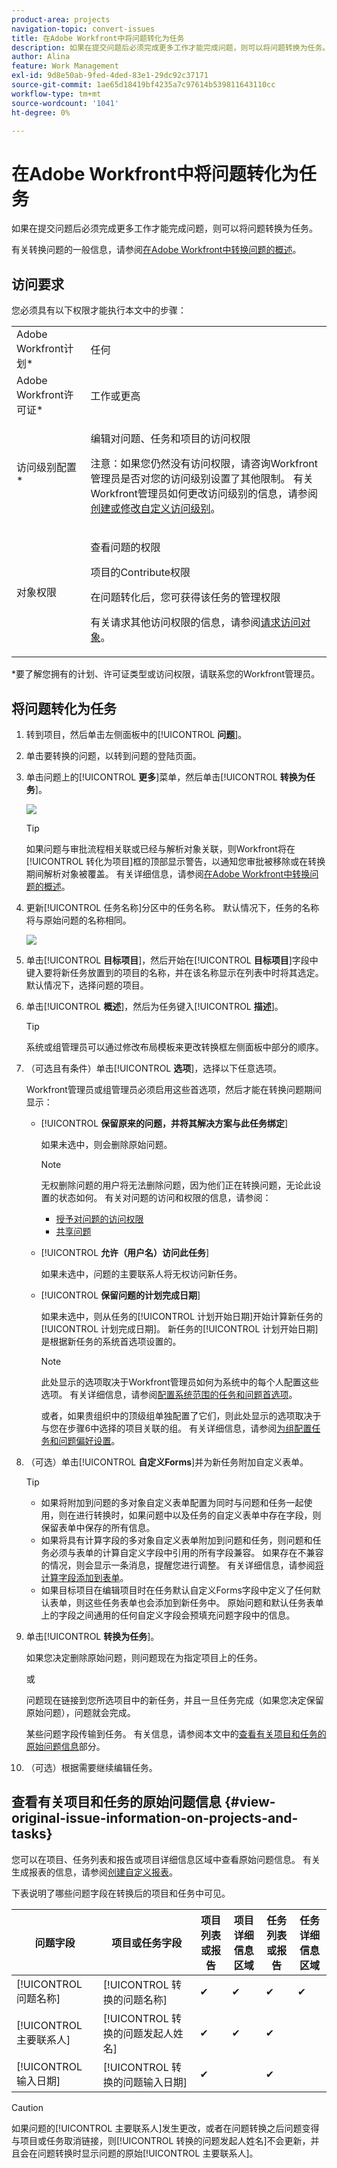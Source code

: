 ```yaml
---
product-area: projects
navigation-topic: convert-issues
title: 在Adobe Workfront中将问题转化为任务
description: 如果在提交问题后必须完成更多工作才能完成问题，则可以将问题转换为任务。
author: Alina
feature: Work Management
exl-id: 9d8e50ab-9fed-4ded-83e1-29dc92c37171
source-git-commit: 1ae65d18419bf4235a7c97614b539811643110cc
workflow-type: tm+mt
source-wordcount: '1041'
ht-degree: 0%

---
```


# 在Adobe Workfront中将问题转化为任务

如果在提交问题后必须完成更多工作才能完成问题，则可以将问题转换为任务。

有关转换问题的一般信息，请参阅[在Adobe Workfront中转换问题的概述](../../../manage-work/issues/convert-issues/convert-issues.md)。

## 访问要求

您必须具有以下权限才能执行本文中的步骤：

<table style="table-layout:auto"> 
 <col> 
 <col> 
 <tbody> 
  <tr> 
   <td role="rowheader">Adobe Workfront计划*</td> 
   <td> <p>任何</p> </td> 
  </tr> 
  <tr> 
   <td role="rowheader">Adobe Workfront许可证*</td> 
   <td> <p>工作或更高</p> </td> 
  </tr> 
  <tr> 
   <td role="rowheader">访问级别配置*</td> 
   <td> <p>编辑对问题、任务和项目的访问权限</p> <p>注意：如果您仍然没有访问权限，请咨询Workfront管理员是否对您的访问级别设置了其他限制。 有关Workfront管理员如何更改访问级别的信息，请参阅<a href="../../../administration-and-setup/add-users/configure-and-grant-access/create-modify-access-levels.md" class="MCXref xref">创建或修改自定义访问级别</a>。</p> </td> 
  </tr> 
  <tr> 
   <td role="rowheader">对象权限</td> 
   <td> <p>查看问题的权限</p> <p>项目的Contribute权限</p> <p>在问题转化后，您可获得该任务的管理权限</p> <p>有关请求其他访问权限的信息，请参阅<a href="../../../workfront-basics/grant-and-request-access-to-objects/request-access.md" class="MCXref xref">请求访问对象</a>。</p> </td> 
  </tr> 
 </tbody> 
</table>

*要了解您拥有的计划、许可证类型或访问权限，请联系您的Workfront管理员。

## 将问题转化为任务

1. 转到项目，然后单击左侧面板中的&#x200B;[!UICONTROL **问题**]。
1. 单击要转换的问题，以转到问题的登陆页面。
1. 单击问题上的&#x200B;[!UICONTROL **更多**]&#x200B;菜单，然后单击&#x200B;[!UICONTROL **转换为任务**]。

   ![](assets/qs-issue-more-menu-highlighted-350x469.png)

   >[!TIP]
   >
   >如果问题与审批流程相关联或已经与解析对象关联，则Workfront将在[!UICONTROL 转化为项目]框的顶部显示警告，以通知您审批被移除或在转换期间解析对象被覆盖。 有关详细信息，请参阅[在Adobe Workfront中转换问题的概述](../../../manage-work/issues/convert-issues/convert-issues.md)。

1. 更新[!UICONTROL 任务名称]分区中的任务名称。 默认情况下，任务的名称将与原始问题的名称相同。

   ![](assets/convert-to-task-box-nwe.png)

1. 单击&#x200B;[!UICONTROL **目标项目**]，然后开始在&#x200B;[!UICONTROL **目标项目**]&#x200B;字段中键入要将新任务放置到的项目的名称，并在该名称显示在列表中时将其选定。 默认情况下，选择问题的项目。

1. 单击&#x200B;[!UICONTROL **概述**]，然后为任务键入&#x200B;[!UICONTROL **描述**]。

   >[!TIP]
   >
   >   系统或组管理员可以通过修改布局模板来更改转换框左侧面板中部分的顺序。

1. （可选且有条件）单击&#x200B;[!UICONTROL **选项**]，选择以下任意选项。

   Workfront管理员或组管理员必须启用这些首选项，然后才能在转换问题期间显示：

   * [!UICONTROL **保留原来的问题，并将其解决方案与此任务绑定**]

     如果未选中，则会删除原始问题。

     >[!NOTE]
     >
     >无权删除问题的用户将无法删除问题，因为他们正在转换问题，无论此设置的状态如何。 有关对问题的访问和权限的信息，请参阅：
     >   
     >   * [授予对问题的访问权限](../../../administration-and-setup/add-users/configure-and-grant-access/grant-access-issues.md)
     >   * [共享问题](../../../workfront-basics/grant-and-request-access-to-objects/share-an-issue.md)
     >   
     >

   * [!UICONTROL **允许（用户名）访问此任务**]

     如果未选中，问题的主要联系人将无权访问新任务。

   * [!UICONTROL **保留问题的计划完成日期**]

     如果未选中，则从任务的[!UICONTROL 计划开始日期]开始计算新任务的[!UICONTROL 计划完成日期]。 新任务的[!UICONTROL 计划开始日期]是根据新任务的系统首选项设置的。

     >[!NOTE]
     >
     >
     >此处显示的选项取决于Workfront管理员如何为系统中的每个人配置这些选项。 有关详细信息，请参阅[配置系统范围的任务和问题首选项](../../../administration-and-setup/set-up-workfront/configure-system-defaults/set-task-issue-preferences.md)。
     >
     >或者，如果贵组织中的顶级组单独配置了它们，则此处显示的选项取决于与您在步骤6中选择的项目关联的组。 有关详细信息，请参阅[为组配置任务和问题偏好设置](../../../administration-and-setup/manage-groups/create-and-manage-groups/configure-task-issue-preferences-group.md)。

1. （可选）单击&#x200B;[!UICONTROL **自定义Forms**]&#x200B;并为新任务附加自定义表单。

   >[!TIP]
   >
   >* 如果将附加到问题的多对象自定义表单配置为同时与问题和任务一起使用，则在进行转换时，如果问题中以及任务的自定义表单中存在字段，则保留表单中保存的所有信息。
   >* 如果将具有计算字段的多对象自定义表单附加到问题和任务，则问题和任务必须与表单的计算自定义字段中引用的所有字段兼容。 如果存在不兼容的情况，则会显示一条消息，提醒您进行调整。 有关详细信息，请参阅[将计算字段添加到表单](/help/quicksilver/administration-and-setup/customize-workfront/create-manage-custom-forms/form-designer/design-a-form/add-a-calculated-field.md)。
   >* 如果目标项目在编辑项目时在任务默认自定义Forms字段中定义了任何默认表单，则这些任务表单也会添加到新任务中。 原始问题和默认任务表单上的字段之间通用的任何自定义字段会预填充问题字段中的信息。


1. 单击&#x200B;[!UICONTROL **转换为任务**]。

   如果您决定删除原始问题，则问题现在为指定项目上的任务。

   或

   问题现在链接到您所选项目中的新任务，并且一旦任务完成（如果您决定保留原始问题），问题就会完成。

   某些问题字段传输到任务。 有关信息，请参阅本文中的[查看有关项目和任务的原始问题信息](#view-original-issue-information-on-projects-and-tasks)部分。

1. （可选）根据需要继续编辑任务。

## 查看有关项目和任务的原始问题信息 {#view-original-issue-information-on-projects-and-tasks}

您可以在项目、任务列表和报告或项目详细信息区域中查看原始问题信息。 有关生成报表的信息，请参阅[创建自定义报表](../../../reports-and-dashboards/reports/creating-and-managing-reports/create-custom-report.md)。

下表说明了哪些问题字段在转换后的项目和任务中可见。

| 问题字段 | 项目或任务字段 | 项目列表或报告 | 项目详细信息区域 | 任务列表或报告 | 任务详细信息区域 |
|---|---|---|---|---|---|
| [!UICONTROL 问题名称] | [!UICONTROL 转换的问题名称] | ✔ | ✔ | ✔ | ✔ |
| [!UICONTROL 主要联系人] | [!UICONTROL 转换的问题发起人姓名] | ✔ | ✔ | ✔ |
| [!UICONTROL 输入日期] | [!UICONTROL 转换的问题输入日期] | ✔ |  | ✔ |


>[!CAUTION]
>
>如果问题的[!UICONTROL 主要联系人]发生更改，或者在问题转换之后问题变得与项目或任务取消链接，则[!UICONTROL 转换的问题发起人姓名]不会更新，并且会在问题转换时显示问题的原始[!UICONTROL 主要联系人]。
